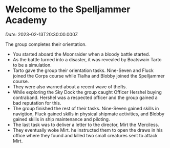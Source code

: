 # Welcome to the Spelljammer Academy

*Date:* 2023-02-13T20:30:00.000Z

The group completes their orientation.

* You started aboard the Moonraider when a bloody battle started.
* As the battle turned into a disaster, it was revealed by Boatswain Tarto to be a simulation.
* Tarto gave the group their orientation tasks. Nine-Seven and Fluck joined the Corps course while Tialha and Blobby joined the Spelljammer course.
* They were also warned about a recent wave of thefts.
* While exploring the Sky Dock the group caught Officer Hershel buying contraband. Hershel was a respected officer and the group gained a bad reputation for this.
* The group finished the rest of their tasks. Nine-Seven gained skills in navigtion, Fluck gained skills in physical shipmate activities, and Blobby gained skills in ship maintenance and piloting.
* The last task was to deliver a letter to the director, Mirt the Merciless.
* They eventually woke Mirt. he instructed them to open the draws in his office where they found and killed two small creatures sent to attack Mirt.